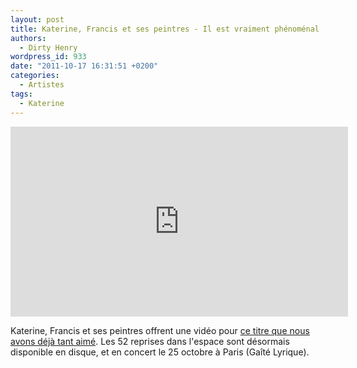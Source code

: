 ```yaml
---
layout: post
title: Katerine, Francis et ses peintres - Il est vraiment phénoménal
authors:
  - Dirty Henry
wordpress_id: 933
date: "2011-10-17 16:31:51 +0200"
categories:
  - Artistes
tags:
  - Katerine
---
```


<iframe width="540" height="304" src="http://www.youtube.com/embed/XjbU4F5nwAw" frameborder="0" allowfullscreen></iframe>

Katerine, Francis et ses peintres offrent une vidéo pour
[ce titre que nous avons déjà tant aimé](704). Les 52 reprises dans l'espace
sont désormais disponible en disque, et en concert le 25 octobre à Paris (Gaîté
Lyrique).
